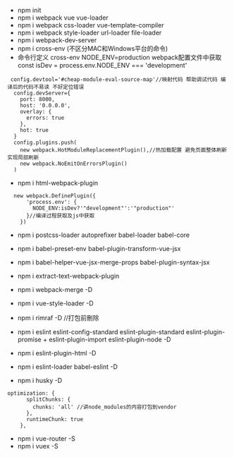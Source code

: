 + npm init
+ npm i webpack vue vue-loader
+ npm i webpack css-loader vue-template-compiler
+ npm i webpack style-loader url-loader file-loader
+ npm i webpack-dev-server
+ npm i cross-env (不区分MAC和Windows平台的命令)
+ 命令行定义 cross-env NODE_ENV=production
 webpack配置文件中获取 const isDev = process.env.NODE_ENV === 'development'
```
 config.devtool='#cheap-module-eval-source-map'//映射代码 帮助调试代码 编译后的代码不易读 不好定位错误
  config.devServer={
    port: 8000,
    host: '0.0.0.0',
    overlay: {
      errors: true
    },
    hot: true
  }
  config.plugins.push(
    new webpack.HotModuleReplacementPlugin(),//热加载配置 避免页面整体刷新 实现局部刷新
    new webpack.NoEmitOnErrorsPlugin()
  )
```
+  npm i html-webpack-plugin

```
  new webpack.DefinePlugin({
      'process.env': {
        NODE_ENV:isDev?'"development"':'"production"'
      }//编译过程获取及js中获取
    })
```
+ npm i postcss-loader autoprefixer babel-loader babel-core
+ npm i babel-preset-env babel-plugin-transform-vue-jsx
+ npm i babel-helper-vue-jsx-merge-props babel-plugin-syntax-jsx
+ npm i extract-text-webpack-plugin
+ npm i webpack-merge -D
+ npm i vue-style-loader -D
+ npm i rimraf -D //打包前刪除

+ npm i eslint eslint-config-standard eslint-plugin-standard eslint-plugin-promise + eslint-plugin-import eslint-plugin-node -D
+ npm i eslint-plugin-html -D
+ npm i eslint-loader babel-eslint -D
+ npm i husky -D

```
optimization: {
      splitChunks: {
        chunks: 'all' //讲node_modules的内容打包到vendor
      },
      runtimeChunk: true
    },
```

+ npm i vue-router -S
+ npm i vuex -S
